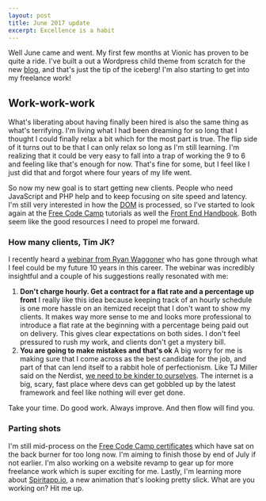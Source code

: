 ```yaml
---
layout: post
title: June 2017 update
excerpt: Excellence is a habit
---
```


Well June came and went. My first few months at Vionic has proven to be quite a ride. I've built a out a Wordpress child theme from scratch for the new [blog](vionicshoes.com/blog), and that's just the tip of the iceberg! I'm also starting to get into my freelance work!

## Work-work-work

What's liberating about having finally been hired is also the same thing as what's terrifying. I'm living what I had been dreaming for so long that I thought I could finally relax a bit which for the most part is true. The flip side of it turns out to be that I can only relax so long as I'm still learning. I'm realizing that it could be very easy to fall into a trap of working the 9 to 6 and feeling like that's enough for now. That's fine for some, but I feel like I just did that and forgot where four years of my life went.

So now my new goal is to start getting new clients. People who need JavaScript and PHP help and to keep focusing on site speed and latency. I'm still very interested in how the [DOM](http://eloquentjavascript.net/13_dom.html) is processed, so I've started to look again at the [Free Code Camp](https://freecodecamp.com) tutorials as well the [Front End Handbook](https://www.frontendhandbook.com/). Both seem like the good resources I need to propel me forward.

### How many clients, Tim JK?

I recently heard a [webinar from Ryan Waggoner](http://ryanwaggoner.com/) who has gone through what I feel could be my future 10 years in this career. The webinar was incredibly insightful and a couple of his suggestions really resonated with me:
1. **Don't charge hourly. Get a contract for a flat rate and a percentage up front**
I really like this idea because keeping track of an hourly schedule is one more hassle on an itemized receipt that I don't want to show my clients. It makes way more sense to me and looks more professional to introduce a flat rate at the beginning with a percentage being paid out on delivery. This gives clear expectations on both sides. I don't feel pressured to rush my work, and clients don't get a mystery bill.
2. **You are going to make mistakes and that's ok**
A big worry for me is making sure that I come across as the best candidate for the job, and part of that can lend itself to a rabbit hole of perfectionism. Like TJ Miller said on the Nerdist, [we need to be kinder to ourselves](http://nerdist.com/nerdist-podcast-t-j-miller-3/). The internet is a big, scary, fast place where devs can get gobbled up by the latest framework and feel like nothing will ever get done.

Take your time. Do good work. Always improve. And then flow will find you.


### Parting shots

I'm still mid-process on the [Free Code Camp certificates](https://www.freecodecamp.com/challenges/claim-your-front-end-development-certificate) which have sat on the back burner for too long now. I'm aiming to finish those by end of July if not earlier. I'm also working on a website revamp to gear up for more freelance work which is super exciting for me. Lastly, I'm learning more about [Spiritapp.io](https://spiritapp.io/), a new animation that's looking pretty slick. What are you working on? Hit me up.
